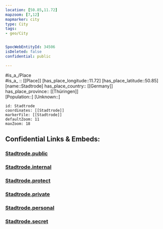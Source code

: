 ```yaml
---
location: [50.85,11.72] 
mapzoom: [7,12] 
mapmarker: city 
type: City
tags:
- geo/City


SpocWebEntityId: 34506
isDeleted: false
confidential: public

---
```

#is_a_/Place  
#is_a_ :: [[Place]] 
[has_place_longitude::11.72] 
[has_place_latitude::50.85] 
[name::Stadtrode] 
has_place_country:: [[Germany]]  
has_place_province:: [[Thüringen]]  
[Population::] 
[Unknown::] 


```leaflet
id: Stadtrode
coordinates: [[Stadtrode]] 
markerFile: [[Stadtrode]] 
defaultZoom: 11 
maxZoom: 18
```


## Confidential Links & Embeds: 

### [Stadtrode.public](/_public/\Earth\Continent\Europe\Europe~Central\Germany\Germany~East\Thüringen\counties~TH\Saale-Holzland-Kreis\cities~Saale-Holzland\Stadtroda\CityStadtrode.public.md) 

### [Stadtrode.internal](/_internal/\Earth\Continent\Europe\Europe~Central\Germany\Germany~East\Thüringen\counties~TH\Saale-Holzland-Kreis\cities~Saale-Holzland\Stadtroda\CityStadtrode.internal.md) 

### [Stadtrode.protect](/_protect/\Earth\Continent\Europe\Europe~Central\Germany\Germany~East\Thüringen\counties~TH\Saale-Holzland-Kreis\cities~Saale-Holzland\Stadtroda\CityStadtrode.protect.md) 

### [Stadtrode.private](/_private/\Earth\Continent\Europe\Europe~Central\Germany\Germany~East\Thüringen\counties~TH\Saale-Holzland-Kreis\cities~Saale-Holzland\Stadtroda\CityStadtrode.private.md) 

### [Stadtrode.personal](/_personal/\Earth\Continent\Europe\Europe~Central\Germany\Germany~East\Thüringen\counties~TH\Saale-Holzland-Kreis\cities~Saale-Holzland\Stadtroda\CityStadtrode.personal.md) 

### [Stadtrode.secret](/_secret/\Earth\Continent\Europe\Europe~Central\Germany\Germany~East\Thüringen\counties~TH\Saale-Holzland-Kreis\cities~Saale-Holzland\Stadtroda\CityStadtrode.secret.md)

